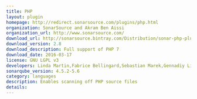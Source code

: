 ```yaml
---
title: PHP
layout: plugin
homepage: http://redirect.sonarsource.com/plugins/php.html
organization: SonarSource and Akram Ben Aissi
organization_url: http://www.sonarsource.com/
download_url: http://sonarsource.bintray.com/Distribution/sonar-php-plugin/sonar-php-plugin-2.8.jar
download_version: 2.8
download_description: Full support of PHP 7
download_date: 2016-03-17
license: GNU LGPL v3
developers: Linda Martin,Fabrice Bellingard,Sebastian Marek,Gennadiy Litvinyuk,Akram Ben Aissi,Gabriele Santini,Julien Henry
sonarqube_version: 4.5.2-5.6
category: languages
description: Enables scanning off PHP source files
details: 
---
```

